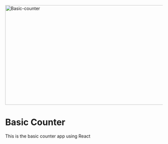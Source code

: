 <img src="https://socialify.git.ci/Thandekaportiap/Basic-counter/image?language=1&owner=1&name=1&stargazers=1&theme=Light" alt="Basic-counter" width="640" height="320" />

# Basic Counter

This is the basic counter app using React

